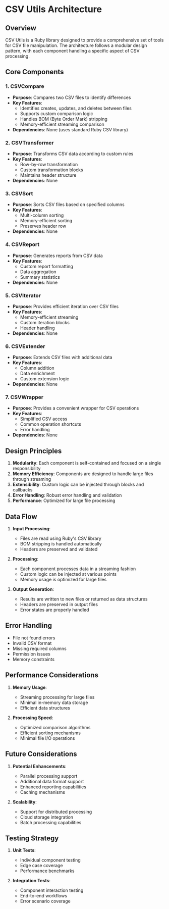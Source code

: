 # CSV Utils Architecture

## Overview

CSV Utils is a Ruby library designed to provide a comprehensive set of tools for CSV file manipulation. The architecture follows a modular design pattern, with each component handling a specific aspect of CSV processing.

## Core Components

### 1. CSVCompare
- **Purpose**: Compares two CSV files to identify differences
- **Key Features**:
  - Identifies creates, updates, and deletes between files
  - Supports custom comparison logic
  - Handles BOM (Byte Order Mark) stripping
  - Memory-efficient streaming comparison
- **Dependencies**: None (uses standard Ruby CSV library)

### 2. CSVTransformer
- **Purpose**: Transforms CSV data according to custom rules
- **Key Features**:
  - Row-by-row transformation
  - Custom transformation blocks
  - Maintains header structure
- **Dependencies**: None

### 3. CSVSort
- **Purpose**: Sorts CSV files based on specified columns
- **Key Features**:
  - Multi-column sorting
  - Memory-efficient sorting
  - Preserves header row
- **Dependencies**: None

### 4. CSVReport
- **Purpose**: Generates reports from CSV data
- **Key Features**:
  - Custom report formatting
  - Data aggregation
  - Summary statistics
- **Dependencies**: None

### 5. CSVIterator
- **Purpose**: Provides efficient iteration over CSV files
- **Key Features**:
  - Memory-efficient streaming
  - Custom iteration blocks
  - Header handling
- **Dependencies**: None

### 6. CSVExtender
- **Purpose**: Extends CSV files with additional data
- **Key Features**:
  - Column addition
  - Data enrichment
  - Custom extension logic
- **Dependencies**: None

### 7. CSVWrapper
- **Purpose**: Provides a convenient wrapper for CSV operations
- **Key Features**:
  - Simplified CSV access
  - Common operation shortcuts
  - Error handling
- **Dependencies**: None

## Design Principles

1. **Modularity**: Each component is self-contained and focused on a single responsibility
2. **Memory Efficiency**: Components are designed to handle large files through streaming
3. **Extensibility**: Custom logic can be injected through blocks and callbacks
4. **Error Handling**: Robust error handling and validation
5. **Performance**: Optimized for large file processing

## Data Flow

1. **Input Processing**:
   - Files are read using Ruby's CSV library
   - BOM stripping is handled automatically
   - Headers are preserved and validated

2. **Processing**:
   - Each component processes data in a streaming fashion
   - Custom logic can be injected at various points
   - Memory usage is optimized for large files

3. **Output Generation**:
   - Results are written to new files or returned as data structures
   - Headers are preserved in output files
   - Error states are properly handled

## Error Handling

- File not found errors
- Invalid CSV format
- Missing required columns
- Permission issues
- Memory constraints

## Performance Considerations

1. **Memory Usage**:
   - Streaming processing for large files
   - Minimal in-memory data storage
   - Efficient data structures

2. **Processing Speed**:
   - Optimized comparison algorithms
   - Efficient sorting mechanisms
   - Minimal file I/O operations

## Future Considerations

1. **Potential Enhancements**:
   - Parallel processing support
   - Additional data format support
   - Enhanced reporting capabilities
   - Caching mechanisms

2. **Scalability**:
   - Support for distributed processing
   - Cloud storage integration
   - Batch processing capabilities

## Testing Strategy

1. **Unit Tests**:
   - Individual component testing
   - Edge case coverage
   - Performance benchmarks

2. **Integration Tests**:
   - Component interaction testing
   - End-to-end workflows
   - Error scenario coverage 